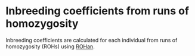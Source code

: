 # Inbreeding coefficients from runs of homozygosity

Inbreeding coefficients are calculated for each individual from runs of homozygosity (ROHs) using [ROHan](https://github.com/grenaud/ROHan).

